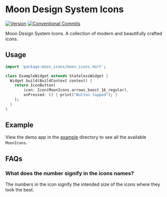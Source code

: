 # Moon Design System Icons

[![Version](https://img.shields.io/pub/v/moon_icons.svg)](https://pub.dev/packages/moon_icons) [![Conventional Commits](https://img.shields.io/badge/Conventional%20Commits-1.0.0-%23FE5196?logo=conventionalcommits&logoColor=white)](https://conventionalcommits.org) 

Moon Design System Icons. A collection of modern and beautifully crafted icons. 

## Usage

```dart
import 'package:moon_icons/moon_icons.dart';

class ExampleWidget extends StatelessWidget {
  Widget build(BuildContext context) {
    return IconButton(
        icon: Icon(MoonIcons.arrows_boost_16_regular),
        onPressed: () { print("Button tapped"); }
    );
  }
}
```
## Example

View the demo app in the [example](https://github.com/coingaming/moon_flutter_icons/tree/main/example) directory to see all the available `MoonIcons`.

## FAQs

### What does the number signify in the icons names?

The numbers in the icon signify the intended size of the icons where they look the best.
